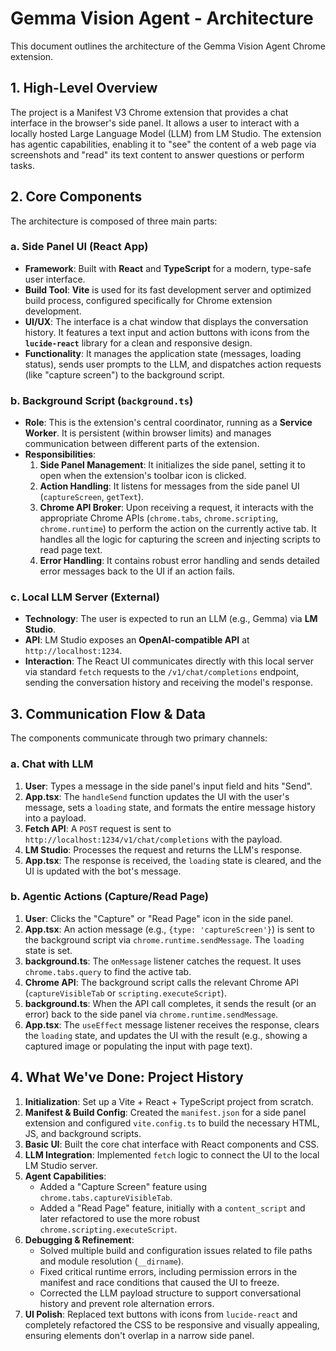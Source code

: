 # Gemma Vision Agent - Architecture

This document outlines the architecture of the Gemma Vision Agent Chrome extension.

## 1. High-Level Overview

The project is a Manifest V3 Chrome extension that provides a chat interface in the browser's side panel. It allows a user to interact with a locally hosted Large Language Model (LLM) from LM Studio. The extension has agentic capabilities, enabling it to "see" the content of a web page via screenshots and "read" its text content to answer questions or perform tasks.

## 2. Core Components

The architecture is composed of three main parts:

### a. Side Panel UI (React App)

- **Framework**: Built with **React** and **TypeScript** for a modern, type-safe user interface.
- **Build Tool**: **Vite** is used for its fast development server and optimized build process, configured specifically for Chrome extension development.
- **UI/UX**: The interface is a chat window that displays the conversation history. It features a text input and action buttons with icons from the **`lucide-react`** library for a clean and responsive design.
- **Functionality**: It manages the application state (messages, loading status), sends user prompts to the LLM, and dispatches action requests (like "capture screen") to the background script.

### b. Background Script (`background.ts`)

- **Role**: This is the extension's central coordinator, running as a **Service Worker**. It is persistent (within browser limits) and manages communication between different parts of the extension.
- **Responsibilities**:
  1.  **Side Panel Management**: It initializes the side panel, setting it to open when the extension's toolbar icon is clicked.
  2.  **Action Handling**: It listens for messages from the side panel UI (`captureScreen`, `getText`).
  3.  **Chrome API Broker**: Upon receiving a request, it interacts with the appropriate Chrome APIs (`chrome.tabs`, `chrome.scripting`, `chrome.runtime`) to perform the action on the currently active tab. It handles all the logic for capturing the screen and injecting scripts to read page text.
  4.  **Error Handling**: It contains robust error handling and sends detailed error messages back to the UI if an action fails.

### c. Local LLM Server (External)

- **Technology**: The user is expected to run an LLM (e.g., Gemma) via **LM Studio**.
- **API**: LM Studio exposes an **OpenAI-compatible API** at `http://localhost:1234`.
- **Interaction**: The React UI communicates directly with this local server via standard `fetch` requests to the `/v1/chat/completions` endpoint, sending the conversation history and receiving the model's response.

## 3. Communication Flow & Data

The components communicate through two primary channels:

### a. Chat with LLM

1.  **User**: Types a message in the side panel's input field and hits "Send".
2.  **App.tsx**: The `handleSend` function updates the UI with the user's message, sets a `loading` state, and formats the entire message history into a payload.
3.  **Fetch API**: A `POST` request is sent to `http://localhost:1234/v1/chat/completions` with the payload.
4.  **LM Studio**: Processes the request and returns the LLM's response.
5.  **App.tsx**: The response is received, the `loading` state is cleared, and the UI is updated with the bot's message.

### b. Agentic Actions (Capture/Read Page)

1.  **User**: Clicks the "Capture" or "Read Page" icon in the side panel.
2.  **App.tsx**: An action message (e.g., `{type: 'captureScreen'}`) is sent to the background script via `chrome.runtime.sendMessage`. The `loading` state is set.
3.  **background.ts**: The `onMessage` listener catches the request. It uses `chrome.tabs.query` to find the active tab.
4.  **Chrome API**: The background script calls the relevant Chrome API (`captureVisibleTab` or `scripting.executeScript`).
5.  **background.ts**: When the API call completes, it sends the result (or an error) back to the side panel via `chrome.runtime.sendMessage`.
6.  **App.tsx**: The `useEffect` message listener receives the response, clears the `loading` state, and updates the UI with the result (e.g., showing a captured image or populating the input with page text).

## 4. What We've Done: Project History

1.  **Initialization**: Set up a Vite + React + TypeScript project from scratch.
2.  **Manifest & Build Config**: Created the `manifest.json` for a side panel extension and configured `vite.config.ts` to build the necessary HTML, JS, and background scripts.
3.  **Basic UI**: Built the core chat interface with React components and CSS.
4.  **LLM Integration**: Implemented `fetch` logic to connect the UI to the local LM Studio server.
5.  **Agent Capabilities**:
    - Added a "Capture Screen" feature using `chrome.tabs.captureVisibleTab`.
    - Added a "Read Page" feature, initially with a `content_script` and later refactored to use the more robust `chrome.scripting.executeScript`.
6.  **Debugging & Refinement**:
    - Solved multiple build and configuration issues related to file paths and module resolution (`__dirname`).
    - Fixed critical runtime errors, including permission errors in the manifest and race conditions that caused the UI to freeze.
    - Corrected the LLM payload structure to support conversational history and prevent role alternation errors.
7.  **UI Polish**: Replaced text buttons with icons from `lucide-react` and completely refactored the CSS to be responsive and visually appealing, ensuring elements don't overlap in a narrow side panel.
